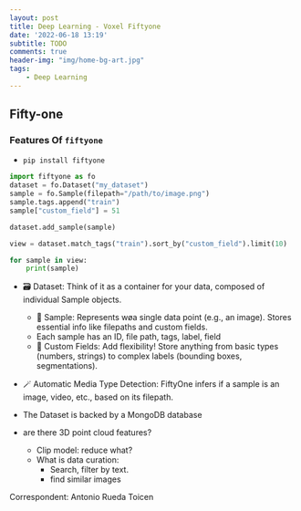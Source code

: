 ```yaml
---
layout: post
title: Deep Learning - Voxel Fiftyone
date: '2022-06-18 13:19'
subtitle: TODO
comments: true
header-img: "img/home-bg-art.jpg"
tags:
    - Deep Learning
---
```


## Fifty-one

### Features Of `fiftyone`

- `pip install fiftyone`

```python
import fiftyone as fo
dataset = fo.Dataset("my_dataset")
sample = fo.Sample(filepath="/path/to/image.png")
sample.tags.append("train")
sample["custom_field"] = 51

dataset.add_sample(sample)

view = dataset.match_tags("train").sort_by("custom_field").limit(10)

for sample in view:
    print(sample)
```

- 🗃️ Dataset: Think of it as a container for your data, composed of individual Sample objects.
  - 📌 Sample: Represents wøa single data point (e.g., an image). Stores essential info like filepaths and custom fields.
  - Each sample has an ID, file path, tags, label, field
  - 🧰 Custom Fields: Add flexibility! Store anything from basic types (numbers, strings) to complex labels (bounding boxes, segmentations).
- 🪄 Automatic Media Type Detection: FiftyOne infers if a sample is an image, video, etc., based on its filepath.

- The Dataset is backed by a MongoDB database

- are there 3D point cloud features?
  - Clip model: reduce what?
  - What is data curation:
    - Search, filter by text.
    - find similar images

Correspondent: Antonio Rueda Toicen
